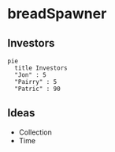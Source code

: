 # breadSpawner

## Investors
```mermaid
pie
  title Investors
  "Jon" : 5
  "Pairry" : 5
  "Patric" : 90
```

## Ideas
- Collection
- Time


